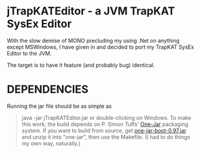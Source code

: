 jTrapKATEditor - a JVM TrapKAT SysEx Editor
===========================================

With the slow demise of MONO precluding my using .Net on anything except
MSWindows, I have given in and decided to port my TrapKAT SysEx Editor
to the JVM.

The target is to have it feature (and probably bug) identical.


DEPENDENCIES
============

Running the jar file should be as simple as
> java -jar jTrapKATEditor.jar
or double-clicking on Windows.  To make this work, the build
depends on P. Simon Tuffs' [One-Jar](http://one-jar.sourceforge.net/index.php?page=introduction&file=intro "One-Jar Introduction")
packaging system.  If you want to build from source, get
[one-jar-boot-0.97.jar](http://one-jar.sourceforge.net/index.php?page=downloads&file=downloads "Downloads") and unzip
it into "one-jar", then use the Makefile.  (I had to do things
my own way, naturally.)
